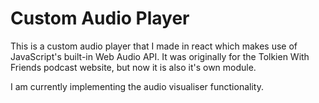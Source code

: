 # Custom Audio Player

This is a custom audio player that I made in react which makes use of JavaScript's built-in Web Audio API. It was originally for the Tolkien With Friends podcast website, but now it is also it's own module.  

I am currently implementing the audio visualiser functionality.  